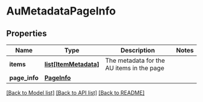 # AuMetadataPageInfo

## Properties
Name | Type | Description | Notes
------------ | ------------- | ------------- | -------------
**items** | [**list[ItemMetadata]**](ItemMetadata.md) | The metadata for the AU items in the page | 
**page_info** | [**PageInfo**](PageInfo.md) |  | 

[[Back to Model list]](../README.md#documentation-for-models) [[Back to API list]](../README.md#documentation-for-api-endpoints) [[Back to README]](../README.md)


